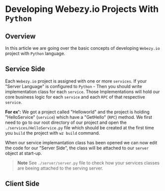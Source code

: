 # Developing Webezy.io Projects With `Python`

## Overview

In this article we are going over the basic concepts of developing `Webezy.io` project with `Python` language.

## Service Side

Each `Webezy.io` project is assigned with one or more `services`.
If your "Server Language" is configured to `Python` - Then you should write implementation class for each `service`.
Those Implementations will hold our core business logic for each `service` and each `RPC` of that respective `service`.

__For ex':__
We got a project called "Helloworld" and the project is holding "HelloService" (`service`) which have a "GetHello" (`RPC`) method.
We first need to go to our root directory of our project and open the `./services/HelloService.py` file which should be created at the first time you `build` the project with `wz build` command.

When our service implemantation class has been opened we can now edit the code for our "Server Side", the class will be attached to our `server` object at start-up.

> __Note__ See `./server/server.py` file to check how your services classes are beeing attached to the serving server.


## Client Side